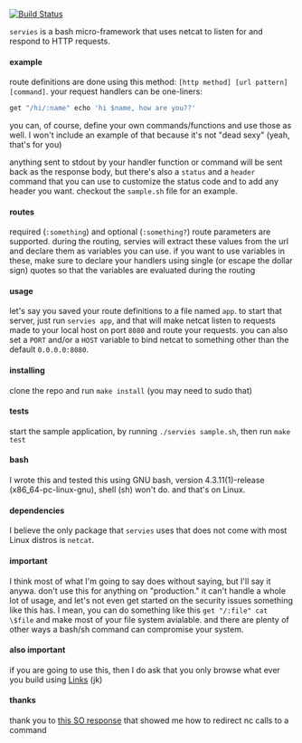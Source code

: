 [![Build Status](https://travis-ci.org/minond/servies.svg?branch=master)](https://travis-ci.org/minond/servies)

`servies` is a bash micro-framework that uses netcat to listen for and respond
to HTTP requests.

#### example

route definitions are done using this method: `[http method] [url pattern]
[command]`. your request handlers can be one-liners:

```bash
get "/hi/:name" echo 'hi $name, how are you??'
```

you can, of course, define your own commands/functions and use those as well.
I won't include an example of that because it's not "dead sexy" (yeah, that's
for you)

anything sent to stdout by your handler function or command will be sent back
as the response body, but there's also a `status` and a `header` command that
you can use to customize the status code and to add any header you want.
checkout the `sample.sh` file for an example.

#### routes

required (`:something`) and optional (`:something?`) route parameters are
supported. during the routing, servies will extract these values from the url
and declare them as variables you can use. if you want to use variables in
these, make sure to declare your handlers using single (or escape the dollar
sign) quotes so that the variables are evaluated during the routing

#### usage

let's say you saved your route definitions to a file named `app`. to start that
server, just run `servies app`, and that will make netcat listen to requests
made to your local host on port `8080` and route your requests. you can also
set a `PORT` and/or a `HOST` variable to bind netcat to something other than
the default `0.0.0.0:8080`.

#### installing

clone the repo and run `make install` (you may need to sudo that)

#### tests

start the sample application, by running `./servies sample.sh`, then run `make
test`

#### bash

I wrote this and tested this using GNU bash, version 4.3.11(1)-release
(x86_64-pc-linux-gnu), shell (sh) won't do. and that's on Linux.

#### dependencies

I believe the only package that `servies` uses that does not come with most
Linux distros is `netcat`.

#### important

I think most of what I'm going to say does without saying, but I'll say it
anywa. don't use this for anything on "production." it can't handle a whole lot
of usage, and let's not even get started on the security issues something like
this has. I mean, you can do something like this `get "/:file" cat \$file` and
make most of your file system avialable. and there are plenty of other ways a
bash/sh command can compromise your system.

#### also important

if you are going to use this, then I do ask that you only browse what ever you
build using [Links](http://links.twibright.com/) (jk)

#### thanks

thank you to [this SO response](http://stackoverflow.com/a/24342101/247674)
that showed me how to redirect nc calls to a command
